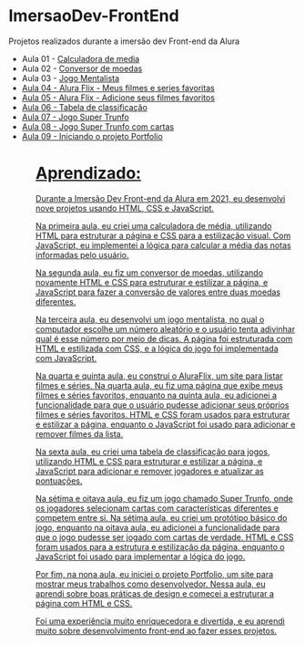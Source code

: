 # ImersaoDev-FrontEnd
Projetos realizados durante a imersão dev Front-end da Alura

<ul>
  <li>Aula 01 - <a href="https://mayaraplaza.github.io/ImersaoDev-FrontEnd/ImersaoDev-aula01/">Calculadora de media</a> </li>
<li>Aula 02 - <a href="https://mayaraplaza.github.io/ImersaoDev-FrontEnd/ImersaoDev-aula02/">Conversor de moedas</a></li>
<li>Aula 03 - <a href="https://mayaraplaza.github.io/ImersaoDev-FrontEnd/ImersaoDev-aula03/">Jogo Mentalista</li>
<li>Aula 04 - <a href="https://mayaraplaza.github.io/ImersaoDev-FrontEnd/ImersaoDev-aula04/">Alura Flix - Meus filmes e series favoritas</li>
<li>Aula 05 - <a href="https://mayaraplaza.github.io/ImersaoDev-FrontEnd/ImersaoDev-aula05/">Alura Flix - Adicione seus filmes favoritos</li>
<li>Aula 06 - <a href="https://mayaraplaza.github.io/ImersaoDev-FrontEnd/ImersaoDev-aula06/">Tabela de classificação</li>
<li>Aula 07 - <a href="https://mayaraplaza.github.io/ImersaoDev-FrontEnd/ImersaoDev-aula07/">Jogo Super Trunfo</li>
<li>Aula 08 - <a href="https://mayaraplaza.github.io/ImersaoDev-FrontEnd/ImersaoDev-aula08/">Jogo Super Trunfo com cartas</li>
<li>Aula 09 - Iniciando o projeto Portfolio</li>
<ul>

# Aprendizado:
  
Durante a Imersão Dev Front-end da Alura em 2021, eu desenvolvi nove projetos usando HTML, CSS e JavaScript.

Na primeira aula, eu criei uma calculadora de média, utilizando HTML para estruturar a página e CSS para a estilização visual. Com JavaScript, eu implementei a lógica para calcular a média das notas informadas pelo usuário.

Na segunda aula, eu fiz um conversor de moedas, utilizando novamente HTML e CSS para estruturar e estilizar a página, e JavaScript para fazer a conversão de valores entre duas moedas diferentes.

Na terceira aula, eu desenvolvi um jogo mentalista, no qual o computador escolhe um número aleatório e o usuário tenta adivinhar qual é esse número por meio de dicas. A página foi estruturada com HTML e estilizada com CSS, e a lógica do jogo foi implementada com JavaScript.

Na quarta e quinta aula, eu construí o AluraFlix, um site para listar filmes e séries. Na quarta aula, eu fiz uma página que exibe meus filmes e séries favoritos, enquanto na quinta aula, eu adicionei a funcionalidade para que o usuário pudesse adicionar seus próprios filmes e séries favoritos. HTML e CSS foram usados para estruturar e estilizar a página, enquanto o JavaScript foi usado para adicionar e remover filmes da lista.

Na sexta aula, eu criei uma tabela de classificação para jogos, utilizando HTML e CSS para estruturar e estilizar a página, e JavaScript para adicionar e remover jogadores e atualizar as pontuações.

Na sétima e oitava aula, eu fiz um jogo chamado Super Trunfo, onde os jogadores selecionam cartas com características diferentes e competem entre si. Na sétima aula, eu criei um protótipo básico do jogo, enquanto na oitava aula, eu adicionei a funcionalidade para que o jogo pudesse ser jogado com cartas de verdade. HTML e CSS foram usados para a estrutura e estilização da página, enquanto o JavaScript foi usado para implementar a lógica do jogo.

Por fim, na nona aula, eu iniciei o projeto Portfolio, um site para mostrar meus trabalhos como desenvolvedor. Nessa aula, eu aprendi sobre boas práticas de design e comecei a estruturar a página com HTML e CSS.

Foi uma experiência muito enriquecedora e divertida, e eu aprendi muito sobre desenvolvimento front-end ao fazer esses projetos.
